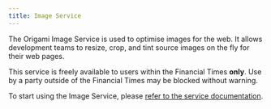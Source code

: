 ```yaml
---
title: Image Service
---
```



The Origami Image Service is used to optimise images for the web. It allows development teams to resize, crop, and tint source images on the fly for their web pages.

This service is freely available to users within the Financial Times **only**. Use by a party outside of the Financial Times may be blocked without warning.

To start using the Image Service, please <a href="https://www.ft.com/__origami/service/image" class="o-typography-link--external">refer to the service documentation</a>.
